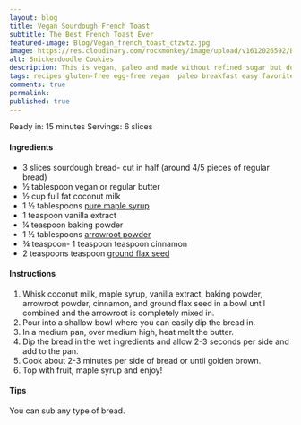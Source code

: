 ```yaml
---
layout: blog
title: Vegan Sourdough French Toast
subtitle: The Best French Toast Ever
featured-image: Blog/Vegan_french_toast_ctzwtz.jpg
image: https://res.cloudinary.com/rockmonkey/image/upload/v1612026592/Blog/Vegan_french_toast_ctzwtz.jpg
alt: Snickerdoodle Cookies
description: This is vegan, paleo and made without refined sugar but do not worry there is plenty of maple syrup to bring you back to your childhood!
tags: recipes gluten-free egg-free vegan  paleo breakfast easy favorite-recipes
comments: true
permalink:
published: true
---
```


Ready in: 15 minutes
Servings: 6 slices  

#### Ingredients
* 3 slices sourdough bread- cut in half (around 4/5 pieces of regular bread)
* ½ tablespoon vegan or regular butter
* ½ cup full fat coconut milk
* 1 ½ tablespoons [pure maple syrup](https://www.amazon.com/gp/product/B002483SRI/ref=as_li_qf_asin_il_tl?ie=UTF8&tag=h3withlaura-20&creative=9325&linkCode=as2&creativeASIN=B002483SRI&linkId=f288b6545b44ed9868ec6d35849b5c98)
* 1 teaspoon vanilla extract
* ¼ teaspoon baking powder
* 1 ½ tablespoons [arrowroot powder](https://www.amazon.com/gp/product/B00OJ757SK/ref=as_li_qf_asin_il_tl?ie=UTF8&tag=h3withlaura-20&creative=9325&linkCode=as2&creativeASIN=B00OJ757SK&linkId=0eda09c456da7a9a9c0a46dc20dd9bb1)
* ¾ teaspoon- 1 teaspoon teaspoon cinnamon
* 2 teaspoons teaspoon [ground flax seed](https://www.amazon.com/gp/product/B00DOKFLYI/ref=as_li_qf_asin_il_tl?ie=UTF8&tag=h3withlaura-20&creative=9325&linkCode=as2&creativeASIN=B00DOKFLYI&linkId=06c100c0b80203f02a228dabea5ca73f)

#### Instructions
1. Whisk coconut milk, maple syrup, vanilla extract, baking powder, arrowroot powder, cinnamon, and ground flax seed in a bowl until combined and the arrowroot is completely mixed in.
2. Pour into a shallow bowl where you can easily dip the bread in.
3. In a medium pan, over medium high, heat melt the butter.
4. Dip the bread in the wet ingredients and allow 2-3 seconds per side and add to the pan.
5. Cook about 2-3 minutes per side of bread or until golden brown.
6. Top with fruit, maple syrup and enjoy!

#### Tips
You can sub any type of bread.
